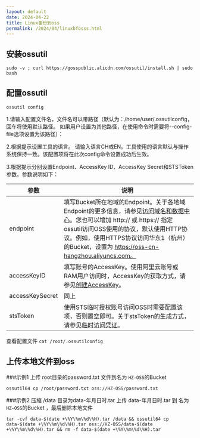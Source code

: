 ```yaml
---
layout: default
date: 2024-04-22
title: Linux备份到oss
permalink: /2024/04/linuxbfosss.html
---
```




## 安装ossutil

`sudo -v ; curl https://gosspublic.alicdn.com/ossutil/install.sh | sudo bash`

## 配置ossutil 

`ossutil config`

1.请输入配置文件名，文件名可以带路径（默认为：/home/user/.ossutilconfig，回车将使用默认路径。 如果用户设置为其他路径，在使用命令时需要将--config-file选项设置为该路径）：

2.根据提示设置工具的语言。
请输入语言CH或EN。工具使用的语言默认与操作系统保持一致。该配置项将在此次config命令设置成功后生效。

3.根据提示分别设置Endpoint、AccessKey ID、AccessKey Secret和STSToken参数。参数说明如下：

|  参数 | 说明 |
| ------------ | ------------ | 
|endpoint|填写Bucket所在地域的Endpoint。关于各地域Endpoint的更多信息，请参见[访问域名和数据中心](https://www.alibabacloud.com/help/zh/oss/user-guide/regions-and-endpoints#concept-zt4-cvy-5db)。您也可以增加 http:// 或 https:// 指定ossutil访问OSS使用的协议，默认使用HTTP协议。例如，使用HTTPS协议访问华东1（杭州）的Bucket，设置为 https://oss-cn-hangzhou.aliyuncs.com。|
|accessKeyID | 填写账号的AccessKey。使用阿里云账号或RAM用户访问时，AccessKey的获取方式，请参见[创建AccessKey](https://www.alibabacloud.com/help/zh/cloud-migration-guide-for-beginners/latest/obtain-an-accesskey-pair#task968)。|
|accessKeySecret|同上|
|stsToken|使用STS临时授权账号访问OSS时需要配置该项，否则置空即可。关于stsToken的生成方式，请参见[临时访问凭证](https://www.alibabacloud.com/help/zh/oss/user-guide/authorized-third-party-upload#section-dvv-hkb-5db)。|


查看配置文件 `cat /root/.ossutilconfig`

## 上传本地文件到oss
###示例1
上传 root目录的password.txt 文件到名为 `HZ-OSS`的Bucket

`ossutil64 cp /root/password.txt oss://HZ-OSS/password.txt`

###示例2
压缩 /data 目录为data-年月日时.tar  上传 data-年月日时.tar 到 名为 `HZ-OSS`的Bucket ，最后删除本地文件

`tar -cvf data-$(date +\%Y\%m\%d\%H).tar /data && ossutil64 cp data-$(date +\%Y\%m\%d\%H).tar oss://HZ-OSS/data-$(date +\%Y\%m\%d\%H).tar && rm -f data-$(date +\%Y\%m\%d\%H).tar`
